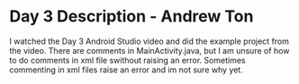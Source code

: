 # Day 3 Description - Andrew Ton

I watched the Day 3 Android Studio video and did the example project from the video. There are comments in MainActivity.java, but I am unsure of how to do comments in xml file swithout raising an error. Sometimes commenting in xml files raise an error and im not sure why yet.